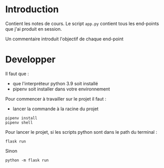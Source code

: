 # Introduction

Contient les notes de cours. Le script `app.py` contient tous les end-points que j'ai produit en session.

Un commentaire introduit l'objectif de chaque end-point

# Developper

Il faut que :
* que l'interpréteur python 3.9 soit installé
* pipenv soit installer dans votre environnement

Pour commencer à travailler sur le projet il faut :

* lancer la commande à la racine du projet

```
pipenv install
pipenv shell
```

Pour lancer le projet, si les scripts python sont dans le path du terminal :
```
flask run
```
Sinon
```
python -m flask run
```
